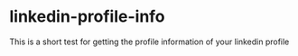 # linkedin-profile-info
This is a short test for getting the profile information of your linkedin profile
